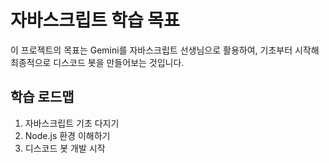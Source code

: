 # 자바스크립트 학습 목표

이 프로젝트의 목표는 Gemini를 자바스크립트 선생님으로 활용하여, 기초부터 시작해 최종적으로 디스코드 봇을 만들어보는 것입니다.

## 학습 로드맵
1.  자바스크립트 기초 다지기
2.  Node.js 환경 이해하기
3.  디스코드 봇 개발 시작
